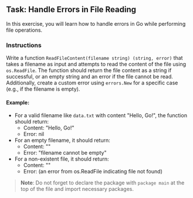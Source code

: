 ## Task: Handle Errors in File Reading

In this exercise, you will learn how to handle errors in Go while performing file operations.

### Instructions

Write a function `ReadFileContent(filename string) (string, error)` that takes a filename as input and attempts to read the content of the file using `os.ReadFile`. The function should return the file content as a string if successful, or an empty string and an error if the file cannot be read. Additionally, create a custom error using `errors.New` for a specific case (e.g., if the filename is empty).

#### Example:
- For a valid filename like `data.txt` with content "Hello, Go!", the function should return:
  - Content: "Hello, Go!"
  - Error: nil
- For an empty filename, it should return:
  - Content: ""
  - Error: "filename cannot be empty"
- For a non-existent file, it should return:
  - Content: ""
  - Error: (an error from os.ReadFile indicating file not found)

> **Note**: Do not forget to declare the package with `package main` at the top of the file and import necessary packages.
